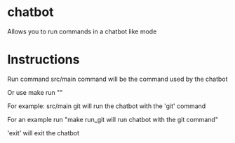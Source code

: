 # chatbot
Allows you to run commands in a chatbot like mode

# Instructions
Run command src/main <command> command will be the command used by the chatbot

Or use make run "<command>"

For example: src/main git will run the chatbot with the 'git' command

For an example run "make run_git will run chatbot with the git command"

'exit' will exit the chatbot

